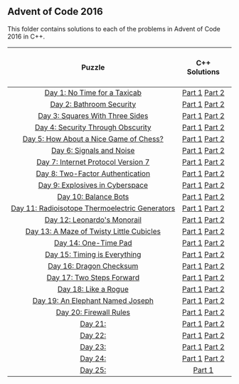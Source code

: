 ## Advent of Code 2016 ##

This folder contains solutions to each of the problems in Advent of Code 2016 in C++.

|Puzzle|C++ Solutions|Input|Sample Input|Puzzle page with solutions|
|:---:|:---:|:---:|:---:|:---:|
| <nobr> [Day 1: No Time for a Taxicab](https://adventofcode.com/2016/day/1) </nobr> | <nobr> [Part 1](/2016/cpp/day_01a.cpp) [Part 2](/2016/cpp/day_01b.cpp) </nobr> |[Link](/2016/input/day_01_input)|[Link](/2016/sample_input/day_01_sample_input)|[Link](/2016/puzzles/day_01_puzzle)|
| <nobr> [Day 2: Bathroom Security](https://adventofcode.com/2016/day/2) </nobr> | <nobr> [Part 1](/2016/cpp/day_02a.cpp) [Part 2](/2016/cpp/day_02b.cpp) </nobr> |[Link](/2016/input/day_02_input)|[Link](/2016/sample_input/day_02_sample_input)|[Link](/2016/puzzles/day_02_puzzle)|
| <nobr> [Day 3: Squares With Three Sides](https://adventofcode.com/2016/day/3) </nobr> | <nobr> [Part 1](/2016/cpp/day_03a.cpp) [Part 2](/2016/cpp/day_03b.cpp) </nobr> |[Link](/2016/input/day_03_input)|[Link](/2016/sample_input/day_03_sample_input)|[Link](/2016/puzzles/day_03_puzzle)|
| <nobr> [Day 4: Security Through Obscurity](https://adventofcode.com/2016/day/4) </nobr> | <nobr> [Part 1](/2016/cpp/day_04a.cpp) [Part 2](/2016/cpp/day_04b.cpp) </nobr> |[Link](/2016/input/day_04_input)|[Link](/2016/sample_input/day_04_sample_input)|[Link](/2016/puzzles/day_04_puzzle)|
| <nobr> [Day 5: How About a Nice Game of Chess?](https://adventofcode.com/2016/day/5) </nobr> | <nobr> [Part 1](/2016/cpp/day_05a.cpp) [Part 2](/2016/cpp/day_05b.cpp) </nobr> |[Link](/2016/input/day_05_input)|[Link](/2016/sample_input/day_05_sample_input)|[Link](/2016/puzzles/day_05_puzzle)|
| <nobr> [Day 6: Signals and Noise](https://adventofcode.com/2016/day/6) </nobr> | <nobr> [Part 1](/2016/cpp/day_06a.cpp) [Part 2](/2016/cpp/day_06b.cpp) </nobr> |[Link](/2016/input/day_06_input)|[Link](/2016/sample_input/day_06_sample_input)|[Link](/2016/puzzles/day_06_puzzle)|
| <nobr> [Day 7: Internet Protocol Version 7](https://adventofcode.com/2016/day/7) </nobr> | <nobr> [Part 1](/2016/cpp/day_07a.cpp) [Part 2](/2016/cpp/day_07b.cpp) </nobr> | [Link](/2016/input/day_07_input)|[Link](/2016/sample_input/day_07_sample_input)|[Link](/2016/puzzles/day_07_puzzle)|
| <nobr> [Day 8: Two-Factor Authentication](https://adventofcode.com/2016/day/8) </nobr> | <nobr> [Part 1](/2016/cpp/day_08a.cpp) [Part 2](/2016/cpp/day_08b.cpp) </nobr> | [Link](/2016/input/day_08_input)|[Link](/2016/sample_input/day_08_sample_input)|[Link](/2016/puzzles/day_08_puzzle)|
| <nobr> [Day 9: Explosives in Cyberspace](https://adventofcode.com/2016/day/9) </nobr> | <nobr> [Part 1](/2016/cpp/day_09a.cpp) [Part 2](/2016/cpp/day_09b.cpp) </nobr> | [Link](/2016/input/day_09_input)|[Link](/2016/sample_input/day_09_sample_input)|[Link](/2016/puzzles/day_09_puzzle)|
| <nobr> [Day 10: Balance Bots](https://adventofcode.com/2016/day/10) </nobr> | <nobr> [Part 1](/2016/cpp/day_10a.cpp) [Part 2](/2016/cpp/day_10b.cpp) </nobr> |[Link](/2016/input/day_10_input)|[Link](/2016/sample_input/day_10_sample_input)|[Link](/2016/puzzles/day_10_puzzle)|
| <nobr> [Day 11: Radioisotope Thermoelectric Generators](https://adventofcode.com/2016/day/11) </nobr> | <nobr> [Part 1](/2016/cpp/day_11a.cpp) [Part 2](/2016/cpp/day_11b.cpp) </nobr> |[Link](/2016/input/day_11_input)|[Link](/2016/sample_input/day_11_sample_input)|[Link](/2016/puzzles/day_11_puzzle)|
| <nobr> [Day 12: Leonardo's Monorail](https://adventofcode.com/2016/day/12) </nobr> | <nobr> [Part 1](/2016/cpp/day_12a.cpp) [Part 2](/2016/cpp/day_12b.cpp) </nobr> |[Link](/2016/input/day_12_input)|[Link](/2016/sample_input/day_12_sample_input)|[Link](/2016/puzzles/day_12_puzzle)|
| <nobr> [Day 13: A Maze of Twisty Little Cubicles](https://adventofcode.com/2016/day/13) </nobr> | <nobr> [Part 1](/2016/cpp/day_13a.cpp) [Part 2](/2016/cpp/day_13b.cpp) </nobr> |[Link](/2016/input/day_13_input)|[Link](/2016/sample_input/day_13_sample_input)|[Link](/2016/puzzles/day_13_puzzle)|
| <nobr> [Day 14: One-Time Pad](https://adventofcode.com/2016/day/14) </nobr> | <nobr> [Part 1](/2016/cpp/day_14a.cpp) [Part 2](/2016/cpp/day_14b.cpp) </nobr> |[Link](/2016/input/day_14_input)|[Link](/2016/sample_input/day_14_sample_input)|[Link](/2016/puzzles/day_14_puzzle)|
| <nobr> [Day 15: Timing is Everything](https://adventofcode.com/2016/day/15) </nobr> | <nobr> [Part 1](/2016/cpp/day_15a.cpp) [Part 2](/2016/cpp/day_15b.cpp) </nobr> |[Link](/2016/input/day_15_input)|[Link](/2016/sample_input/day_15_sample_input)|[Link](/2016/puzzles/day_15_puzzle)|
| <nobr> [Day 16: Dragon Checksum](https://adventofcode.com/2016/day/16) </nobr> | <nobr> [Part 1](/2016/cpp/day_16a.cpp) [Part 2](/2016/cpp/day_16b.cpp) </nobr> |[Link](/2016/input/day_16_input)|[Link](/2016/sample_input/day_16_sample_input)|[Link](/2016/puzzles/day_16_puzzle)|
| <nobr> [Day 17: Two Steps Forward](https://adventofcode.com/2016/day/17) </nobr> | <nobr> [Part 1](/2016/cpp/day_17a.cpp) [Part 2](/2016/cpp/day_17b.cpp) </nobr> |[Link](/2016/input/day_17_input)|[Link](/2016/sample_input/day_17_sample_input)|[Link](/2016/puzzles/day_17_puzzle)|
| <nobr> [Day 18: Like a Rogue](https://adventofcode.com/2016/day/18) </nobr> | <nobr> [Part 1](/2016/cpp/day_18a.cpp) [Part 2](/2016/cpp/day_18b.cpp) </nobr> |[Link](/2016/input/day_18_input)|[Link](/2016/sample_input/day_18_sample_input)|[Link](/2016/puzzles/day_18_puzzle)|
| <nobr> [Day 19: An Elephant Named Joseph](https://adventofcode.com/2016/day/19) </nobr> | <nobr> [Part 1](/2016/cpp/day_19a.cpp) [Part 2](/2016/cpp/day_19b.cpp) </nobr> |[Link](/2016/input/day_19_input)|[Link](/2016/sample_input/day_19_sample_input)|[Link](/2016/puzzles/day_19_puzzle)|
| <nobr> [Day 20: Firewall Rules](https://adventofcode.com/2016/day/20) </nobr> | <nobr> [Part 1](/2016/cpp/day_20a.cpp) [Part 2](/2016/cpp/day_20b.cpp) </nobr> |[Link](/2016/input/day_20_input)|[Link](/2016/sample_input/day_20_sample_input)|[Link](/2016/puzzles/day_20_puzzle)|
| <nobr> [Day 21: ](https://adventofcode.com/2016/day/21) </nobr> | <nobr> [Part 1](/2016/cpp/day_21a.cpp) [Part 2](/2016/cpp/day_21b.cpp) </nobr> |[Link](/2016/input/day_21_input)|[Link](/2016/sample_input/day_21_sample_input)|[Link](/2016/puzzles/day_21_puzzle)|
| <nobr> [Day 22: ](https://adventofcode.com/2016/day/22) </nobr> | <nobr> [Part 1](/2016/cpp/day_22a.cpp) [Part 2](/2016/cpp/day_22b.cpp) </nobr> |[Link](/2016/input/day_22_input)|[Link](/2016/sample_input/day_22_sample_input)|[Link](/2016/puzzles/day_22_puzzle)|
| <nobr> [Day 23: ](https://adventofcode.com/2016/day/23) </nobr> | <nobr> [Part 1](/2016/cpp/day_23a.cpp) [Part 2](/2016/cpp/day_23b.cpp) </nobr> |[Link](/2016/input/day_23_input)|[Link](/2016/sample_input/day_23_sample_input)|[Link](/2016/puzzles/day_23_puzzle)|
| <nobr> [Day 24: ](https://adventofcode.com/2016/day/24) </nobr> | <nobr> [Part 1](/2016/cpp/day_24a.cpp) [Part 2](/2016/cpp/day_24b.cpp) </nobr> |[Link](/2016/input/day_24_input)|[Link](/2016/sample_input/day_24_sample_input)|[Link](/2016/puzzles/day_24_puzzle)|
| <nobr> [Day 25: ](https://adventofcode.com/2016/day/25) </nobr> | <nobr> [Part 1](/2016/cpp/day_25a.cpp) </nobr> | [Link](/2016/input/day_25_input)|[Link](/2016/sample_input/day_25_sample_input)|[Link](/2016/puzzles/day_25_puzzle)|

